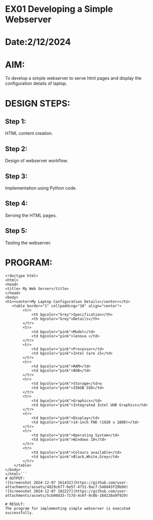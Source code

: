# EX01 Developing a Simple Webserver

# Date:2/12/2024
# AIM:
To develop a simple webserver to serve html pages and display the configuration details of laptop.

# DESIGN STEPS:
## Step 1:
HTML content creation.

## Step 2:
Design of webserver workflow.

## Step 3:
Implementation using Python code.

## Step 4:
Serving the HTML pages.

## Step 5:
Testing the webserver.

# PROGRAM:
```
<!doctype html>
<html>
<head>
<title> My Web Server</title>
</head>
<body>
<h1><center>My Laptop Configuration Details</center></h1>
   <table border="1" cellpadding="10" align="center">
        <tr>
            <th bgcolor="Grey">Specification</th>
            <th bgcolor="Grey">Details</th>
        </tr>
        <tr>
            <td bgcolor="pink">Model</td>
            <td bgcolor="pink">lenova </td>
        </tr>
        <tr>
            <td bgcolor="pink">Processor</td>
            <td bgcolor="pink">Intel Core i5</td>
        </tr>
        <tr>
            <td bgcolor="pink">RAM</td>
            <td bgcolor="pink">8GB</td>
        </tr>
        <tr>
            <td bgcolor="pink">Storage</td>a
            <td bgcolor="pink">256GB SSD</td>
        </tr>
        <tr>
            <td bgcolor="pink">Graphics</td>
            <td bgcolor="pink">Integrated Intel UHD Graphics</td>
        </tr>
        <tr>
            <td bgcolor="pink">Display</td>
            <td bgcolor="pink">14-inch FHD (1920 x 1080)</td>
        </tr>
        <tr>
            <td bgcolor="pink">Operating System</td>
            <td bgcolor="pink">Windows 10</td>
        </tr>
        <tr>
            <td bgcolor="pink">Colours available</td>
            <td bgcolor="pink">Black,White,Grey</td>
        </tr>
    </table>
</body>
</html>```
# OUTPUT:
![Screenshot 2024-12-07 161432](https://github.com/user-attachments/assets/4829c677-6e5f-4731-9ac7-548d43f29b9d)
![Screenshot 2024-12-07 182227](https://github.com/user-attachments/assets/5cb00d35-717d-4c0f-9c0b-169220a9f929)

# RESULT:
The program for implementing simple webserver is executed successfully.
